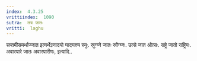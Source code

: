 ```yaml
---
index:  4.3.25
vrittiindex:  1090
sutra:  तत्र जातः
vritti:  laghu 
---
```


सप्तमीसमर्थाज्जात इत्यर्थेऽणादयो घादयश्च स्युः. स्रुग्घ्ने जातः स्रौग्घ्नः. उत्से जात औत्सः. राष्ट्रे जातो राष्ट्रियः. अवारपारे जातः अवारपारीणः, इत्यादि..

